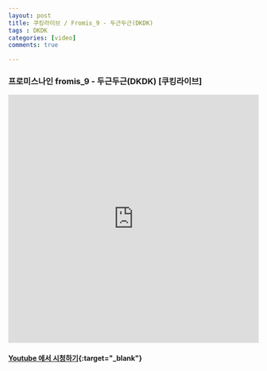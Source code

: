```yaml
---
layout: post
title: 쿠킹라이브 / Fromis_9 - 두근두근(DKDK)
tags : DKDK
categories: [video]
comments: true

---
```


### 프로미스나인 fromis_9 - 두근두근(DKDK) [쿠킹라이브]

<iframe width="100%" height="500" src="https://www.youtube.com/embed/4_F5fCUeCyQ?rel=0" frameborder="0" allow="autoplay; encrypted-media" allowfullscreen></iframe>


#### [Youtube 에서 시청하기](https://www.youtube.com/watch?v=4_F5fCUeCyQ){:target="_blank"}
